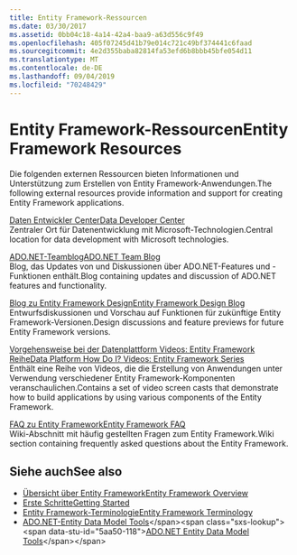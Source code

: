 ```yaml
---
title: Entity Framework-Ressourcen
ms.date: 03/30/2017
ms.assetid: 0bb04c18-4a14-42a4-baa9-a63d556c9f49
ms.openlocfilehash: 405f07245d41b79e014c721c49bf374441c6faad
ms.sourcegitcommit: 4e2d355baba82814fa53efd6b8bbb45bfe054d11
ms.translationtype: MT
ms.contentlocale: de-DE
ms.lasthandoff: 09/04/2019
ms.locfileid: "70248429"
---
```

# <a name="entity-framework-resources"></a><span data-ttu-id="5aa50-102">Entity Framework-Ressourcen</span><span class="sxs-lookup"><span data-stu-id="5aa50-102">Entity Framework Resources</span></span>
<span data-ttu-id="5aa50-103">Die folgenden externen Ressourcen bieten Informationen und Unterstützung zum Erstellen von Entity Framework-Anwendungen.</span><span class="sxs-lookup"><span data-stu-id="5aa50-103">The following external resources provide information and support for creating Entity Framework applications.</span></span>  
  
 [<span data-ttu-id="5aa50-104">Daten Entwickler Center</span><span class="sxs-lookup"><span data-stu-id="5aa50-104">Data Developer Center</span></span>](https://go.microsoft.com/fwlink/?LinkId=213876)  
 <span data-ttu-id="5aa50-105">Zentraler Ort für Datenentwicklung mit Microsoft-Technologien.</span><span class="sxs-lookup"><span data-stu-id="5aa50-105">Central location for data development with Microsoft technologies.</span></span>  
  
 [<span data-ttu-id="5aa50-106">ADO.NET-Teamblog</span><span class="sxs-lookup"><span data-stu-id="5aa50-106">ADO.NET Team Blog</span></span>](https://go.microsoft.com/fwlink/?LinkId=91905)  
 <span data-ttu-id="5aa50-107">Blog, das Updates von und Diskussionen über ADO.NET-Features und -Funktionen enthält.</span><span class="sxs-lookup"><span data-stu-id="5aa50-107">Blog containing updates and discussion of ADO.NET features and functionality.</span></span>  
  
 [<span data-ttu-id="5aa50-108">Blog zu Entity Framework Design</span><span class="sxs-lookup"><span data-stu-id="5aa50-108">Entity Framework Design Blog</span></span>](https://go.microsoft.com/fwlink/?LinkId=186888)  
 <span data-ttu-id="5aa50-109">Entwurfsdiskussionen und Vorschau auf Funktionen für zukünftige Entity Framework-Versionen.</span><span class="sxs-lookup"><span data-stu-id="5aa50-109">Design discussions and feature previews for future Entity Framework versions.</span></span>  
  
 [<span data-ttu-id="5aa50-110">Vorgehensweise bei der Datenplattform Videos: Entity Framework Reihe</span><span class="sxs-lookup"><span data-stu-id="5aa50-110">Data Platform How Do I? Videos: Entity Framework Series</span></span>](https://go.microsoft.com/fwlink/?LinkId=124600)  
 <span data-ttu-id="5aa50-111">Enthält eine Reihe von Videos, die die Erstellung von Anwendungen unter Verwendung verschiedener Entity Framework-Komponenten veranschaulichen.</span><span class="sxs-lookup"><span data-stu-id="5aa50-111">Contains a set of video screen casts that demonstrate how to build applications by using various components of the Entity Framework.</span></span>  
  
 [<span data-ttu-id="5aa50-112">FAQ zu Entity Framework</span><span class="sxs-lookup"><span data-stu-id="5aa50-112">Entity Framework FAQ</span></span>](https://social.technet.microsoft.com/wiki/contents/articles/3737.entity-framework-faq.aspx)  
 <span data-ttu-id="5aa50-113">Wiki-Abschnitt mit häufig gestellten Fragen zum Entity Framework.</span><span class="sxs-lookup"><span data-stu-id="5aa50-113">Wiki section containing frequently asked questions about the Entity Framework.</span></span>  
  
## <a name="see-also"></a><span data-ttu-id="5aa50-114">Siehe auch</span><span class="sxs-lookup"><span data-stu-id="5aa50-114">See also</span></span>

- [<span data-ttu-id="5aa50-115">Übersicht über Entity Framework</span><span class="sxs-lookup"><span data-stu-id="5aa50-115">Entity Framework Overview</span></span>](overview.md)
- [<span data-ttu-id="5aa50-116">Erste Schritte</span><span class="sxs-lookup"><span data-stu-id="5aa50-116">Getting Started</span></span>](getting-started.md)
- [<span data-ttu-id="5aa50-117">Entity Framework-Terminologie</span><span class="sxs-lookup"><span data-stu-id="5aa50-117">Entity Framework Terminology</span></span>](terminology.md)
- <span data-ttu-id="5aa50-118">[ADO.NET-Entity Data Model Tools](https://docs.microsoft.com/previous-versions/dotnet/netframework-4.0/bb399249(v=vs.100))</span><span class="sxs-lookup"><span data-stu-id="5aa50-118">[ADO.NET Entity Data Model Tools](https://docs.microsoft.com/previous-versions/dotnet/netframework-4.0/bb399249(v=vs.100))</span></span>
